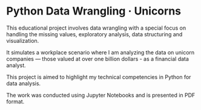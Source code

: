 # Python Data Wrangling · Unicorns

This educational project involves data wrangling with a special focus on handling the missing values, exploratory analysis, data structuring and visualization.

It simulates a workplace scenario where I am analyzing the data on unicorn companies — those valued at over one billion dollars - as a financial data analyst.

This project is aimed to highlight my technical competencies in Python for data analysis.

The work was conducted using Jupyter Notebooks and is presented in PDF format.
